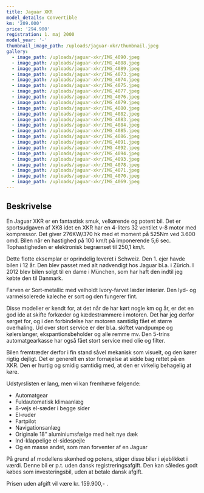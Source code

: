 ```yaml
---
title: Jaguar XKR
model_details: Convertible
km: '209.000'
price: '294.900'
registration: 1. maj 2000
model_year: '-'
thumbnail_image_path: /uploads/jaguar-xkr/thumbnail.jpeg
gallery:
  - image_path: /uploads/jaguar-xkr/IMG_4090.jpeg
  - image_path: /uploads/jaguar-xkr/IMG_4088.jpeg
  - image_path: /uploads/jaguar-xkr/IMG_4089.jpeg
  - image_path: /uploads/jaguar-xkr/IMG_4073.jpeg
  - image_path: /uploads/jaguar-xkr/IMG_4074.jpeg
  - image_path: /uploads/jaguar-xkr/IMG_4075.jpeg
  - image_path: /uploads/jaguar-xkr/IMG_4077.jpeg
  - image_path: /uploads/jaguar-xkr/IMG_4076.jpeg
  - image_path: /uploads/jaguar-xkr/IMG_4079.jpeg
  - image_path: /uploads/jaguar-xkr/IMG_4080.jpeg
  - image_path: /uploads/jaguar-xkr/IMG_4082.jpeg
  - image_path: /uploads/jaguar-xkr/IMG_4083.jpeg
  - image_path: /uploads/jaguar-xkr/IMG_4084.jpeg
  - image_path: /uploads/jaguar-xkr/IMG_4085.jpeg
  - image_path: /uploads/jaguar-xkr/IMG_4086.jpeg
  - image_path: /uploads/jaguar-xkr/IMG_4091.jpeg
  - image_path: /uploads/jaguar-xkr/IMG_4092.jpeg
  - image_path: /uploads/jaguar-xkr/IMG_4094.jpeg
  - image_path: /uploads/jaguar-xkr/IMG_4093.jpeg
  - image_path: /uploads/jaguar-xkr/IMG_4078.jpeg
  - image_path: /uploads/jaguar-xkr/IMG_4071.jpeg
  - image_path: /uploads/jaguar-xkr/IMG_4070.jpeg
  - image_path: /uploads/jaguar-xkr/IMG_4069.jpeg
---
```


## Beskrivelse

En Jaguar XKR er en fantastisk smuk, velk&oslash;rende og potent bil. Det er sportsudgaven af XK8 idet en XKR har en 4-liters 32 ventilet v-8 motor med kompressor. Det giver 276KW/370 hk med et moment p&aring; 525Nm ved 3.600 omd. Bilen n&aring;r en hastighed p&aring; 100 km/t p&aring; imponerende 5,6 sec. Tophastigheden er elektronisk begr&aelig;nset til 250,1 km/t.

Dette flotte eksemplar er oprindelig leveret i Schweiz. Den 1. ejer havde bilen i 12 &aring;r. Den blev passet med alt n&oslash;dvendigt hos Jaguar bl.a. i Zürich. I 2012 blev bilen solgt til en dame i München, som har haft den indtil jeg k&oslash;bte den til Danmark.

Farven er Sort-metallic med velholdt Ivory-farvet l&aelig;der interi&oslash;r. Den lyd- og varmeisolerede kaleche er sort og den fungerer fint.

Disse modeller er kendt for, at det n&aring;r de har k&oslash;rt nogle km og &aring;r, er det en god ide at skifte fork&aelig;der og k&aelig;destrammere i motoren. Det har jeg derfor s&oslash;rget for, og i den forbindelse har motoren samtidig f&aring;et et st&oslash;rre overhaling. Ud over stort service er der bl.a. skiftet vandpumpe og k&oslash;lerslanger, ekspantionsbeholder og alle remme mv. Den 5-trins automatgearkasse har ogs&aring; f&aring;et stort service med olie og filter.

Bilen fremtr&aelig;der derfor i fin stand s&aring;vel mekanisk som visuelt, og den k&oslash;rer rigtig dejligt. Det er generelt en stor forn&oslash;jelse at sidde bag rettet p&aring; en XKR. Den er hurtig og smidig samtidig med, at den er virkelig behagelig at k&oslash;re.

Udstyrslisten er lang, men vi kan fremh&aelig;ve f&oslash;lgende:

* Automatgear
* Fuldautomatisk klimaanl&aelig;g
* 8-vejs el-s&aelig;der i begge sider
* El-ruder
* Fartpilot
* Navigationsanl&aelig;g
* Originale 18” aluminiumsf&aelig;lge med helt nye d&aelig;k
* Ind-klappelige el-sidespejle
* Og en masse andet, som man forventer af en Jaguar

P&aring; grund af modellens sk&oslash;nhed og potens, stiger disse biler i &oslash;jeblikket i v&aelig;rdi. Denne bil er p.t. uden dansk registreringsafgift. Den kan s&aring;ledes godt k&oslash;bes som investeringsbil, uden at betale dansk afgift.

Prisen uden afgift vil v&aelig;re kr. 159.900,- .